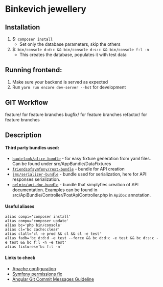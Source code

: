 # Binkevich jewellery

## Installation
1. $: `composer install`
    * Set only the database parameters, skip the others
2. $: `bin/console d:d:c && bin/console d:s:c && bin/console f:l -n`
    * This creates the database, populates it with test data

## Running frontend:
1. Make sure your backend is served as expected
2. Run `yarn run encore dev-server --hot` for development

## GIT Workflow
feature/<feature-name> for feature branches
bugfix/<feature-name> for feature branches
refactor/<feature-name> for feature branches

## Description

   #### Third party bundles used:
   * [`hautelook/alice-bundle`](https://github.com/hautelook/AliceBundle/tree/1.x) - for easy fixture generation from yaml files. Can be found under src/AppBundle/DataFixtures
   * [`friendsofsymfony/rest-bundle`](https://github.com/FriendsOfSymfony/FOSRestBundle) - bundle for API creation 
   * [`jms/serializer-bundle`](https://jmsyst.com/libs/serializer) - bundle used for serialization, here for API responses serialization.
   * [`nelmio/api-doc-bundle`](https://github.com/nelmio/NelmioApiDocBundle/tree/2.x) - bundle that simplyfies creation of API documentation. Examples can be found in src/ApiBundle/Controller/PostApiController.php in `ApiDoc` annotation.
   
   #### Useful aliases
    alias compi='composer install'
    alias compu='composer update'
    alias bc='php bin/console'
    alias cl='bc cache:clear'
    alias clall='cl -e prod && cl && cl -e test'
    alias fadb='bc d:d:d -e test --force && bc d:d:c -e test && bc d:s:c -e test && bc f:l -n -e test'
    alias fixtures='bc f:l -n'
    
   #### Links to check
   * [Apache configuration](http://symfony.com/doc/current/setup/web_server_configuration.html)
   * [Symfony permissions fix](https://symfony.com/doc/current/setup/file_permissions.html)
   * [Angular Git Commit Messages Guideline](https://github.com/angular/angular.js/blob/master/CONTRIBUTING.md#commit) 